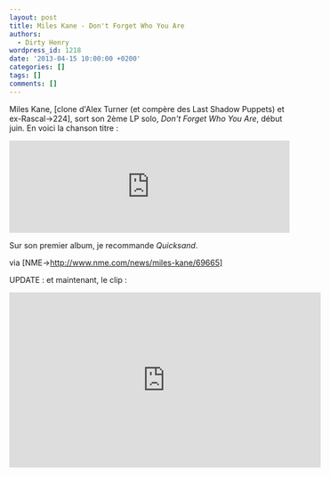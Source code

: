 ```yaml
---
layout: post
title: Miles Kane - Don't Forget Who You Are
authors:
  - Dirty Henry
wordpress_id: 1218
date: '2013-04-15 10:00:00 +0200'
categories: []
tags: []
comments: []
---
```

Miles Kane, [clone d'Alex Turner (et compère des Last Shadow Puppets) et ex-Rascal->224], sort son 2ème LP solo, *Don't Forget Who You Are*, début juin. En voici la chanson titre :

<iframe width="100%" height="166" scrolling="no" frameborder="no" src="https://w.soundcloud.com/player/?url=http%3A%2F%2Fapi.soundcloud.com%2Ftracks%2F86365124&secret_token=s-X58Gj"></iframe>

Sur son premier album, je recommande *Quicksand*.
    
via [NME->http://www.nme.com/news/miles-kane/69665]

UPDATE : et maintenant, le clip : 

<iframe width="560" height="315" src="http://www.youtube.com/embed/zj5RKp0inTw" frameborder="0" allowfullscreen></iframe>
